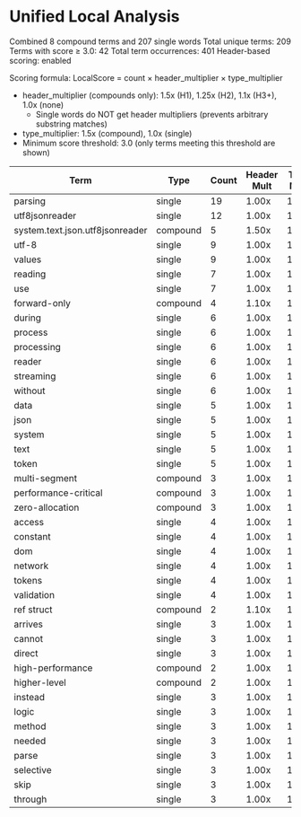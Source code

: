 # Unified Local Analysis

Combined 8 compound terms and 207 single words
Total unique terms: 209
Terms with score ≥ 3.0: 42
Total term occurrences: 401
Header-based scoring: enabled

Scoring formula: LocalScore = count × header_multiplier × type_multiplier
- header_multiplier (compounds only): 1.5x (H1), 1.25x (H2), 1.1x (H3+), 1.0x (none)
  - Single words do NOT get header multipliers (prevents arbitrary substring matches)
- type_multiplier: 1.5x (compound), 1.0x (single)
- Minimum score threshold: 3.0 (only terms meeting this threshold are shown)

| Term | Type | Count | Header Mult | Type Mult | Local Score |
|------|------|-------|-------------|-----------|-------------|
| parsing | single | 19 | 1.00x | 1.00x | 19.0 |
| utf8jsonreader | single | 12 | 1.00x | 1.00x | 12.0 |
| system.text.json.utf8jsonreader | compound | 5 | 1.50x | 1.50x | 11.2 |
| utf-8 | single | 9 | 1.00x | 1.00x | 9.0 |
| values | single | 9 | 1.00x | 1.00x | 9.0 |
| reading | single | 7 | 1.00x | 1.00x | 7.0 |
| use | single | 7 | 1.00x | 1.00x | 7.0 |
| forward-only | compound | 4 | 1.10x | 1.50x | 6.6 |
| during | single | 6 | 1.00x | 1.00x | 6.0 |
| process | single | 6 | 1.00x | 1.00x | 6.0 |
| processing | single | 6 | 1.00x | 1.00x | 6.0 |
| reader | single | 6 | 1.00x | 1.00x | 6.0 |
| streaming | single | 6 | 1.00x | 1.00x | 6.0 |
| without | single | 6 | 1.00x | 1.00x | 6.0 |
| data | single | 5 | 1.00x | 1.00x | 5.0 |
| json | single | 5 | 1.00x | 1.00x | 5.0 |
| system | single | 5 | 1.00x | 1.00x | 5.0 |
| text | single | 5 | 1.00x | 1.00x | 5.0 |
| token | single | 5 | 1.00x | 1.00x | 5.0 |
| multi-segment | compound | 3 | 1.00x | 1.50x | 4.5 |
| performance-critical | compound | 3 | 1.00x | 1.50x | 4.5 |
| zero-allocation | compound | 3 | 1.00x | 1.50x | 4.5 |
| access | single | 4 | 1.00x | 1.00x | 4.0 |
| constant | single | 4 | 1.00x | 1.00x | 4.0 |
| dom | single | 4 | 1.00x | 1.00x | 4.0 |
| network | single | 4 | 1.00x | 1.00x | 4.0 |
| tokens | single | 4 | 1.00x | 1.00x | 4.0 |
| validation | single | 4 | 1.00x | 1.00x | 4.0 |
| ref struct | compound | 2 | 1.10x | 1.50x | 3.3 |
| arrives | single | 3 | 1.00x | 1.00x | 3.0 |
| cannot | single | 3 | 1.00x | 1.00x | 3.0 |
| direct | single | 3 | 1.00x | 1.00x | 3.0 |
| high-performance | compound | 2 | 1.00x | 1.50x | 3.0 |
| higher-level | compound | 2 | 1.00x | 1.50x | 3.0 |
| instead | single | 3 | 1.00x | 1.00x | 3.0 |
| logic | single | 3 | 1.00x | 1.00x | 3.0 |
| method | single | 3 | 1.00x | 1.00x | 3.0 |
| needed | single | 3 | 1.00x | 1.00x | 3.0 |
| parse | single | 3 | 1.00x | 1.00x | 3.0 |
| selective | single | 3 | 1.00x | 1.00x | 3.0 |
| skip | single | 3 | 1.00x | 1.00x | 3.0 |
| through | single | 3 | 1.00x | 1.00x | 3.0 |
